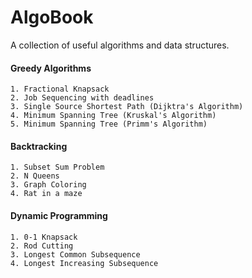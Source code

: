 # AlgoBook
A collection of useful algorithms and data structures. 

#### Greedy Algorithms

    1. Fractional Knapsack
    2. Job Sequencing with deadlines
    3. Single Source Shortest Path (Dijktra's Algorithm)
    4. Minimum Spanning Tree (Kruskal's Algorithm)
    5. Minimum Spanning Tree (Primm's Algorithm)

#### Backtracking

    1. Subset Sum Problem
    2. N Queens
    3. Graph Coloring
    4. Rat in a maze

#### Dynamic Programming

    1. 0-1 Knapsack
    2. Rod Cutting
    3. Longest Common Subsequence
    4. Longest Increasing Subsequence




